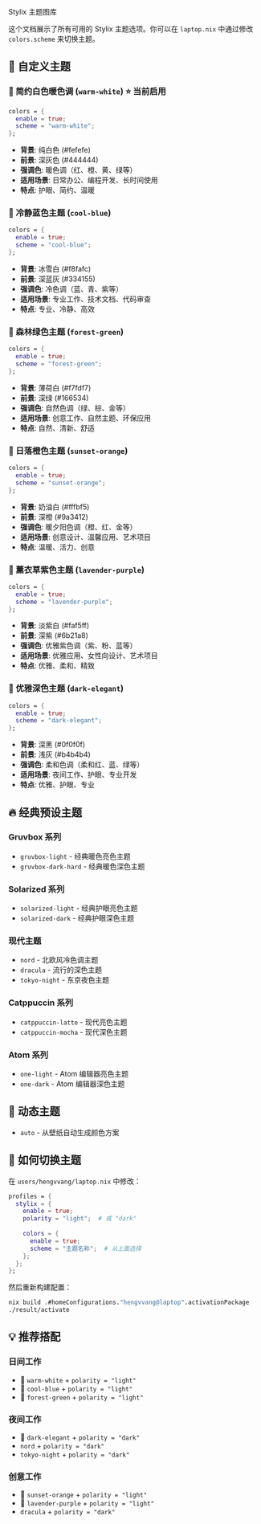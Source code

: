  Stylix 主题图库

这个文档展示了所有可用的 Stylix 主题选项。你可以在 `laptop.nix` 中通过修改 `colors.scheme` 来切换主题。

## 🌟 自定义主题

### 🤍 简约白色暖色调 (`warm-white`) ⭐ **当前启用**
```nix
colors = {
  enable = true;
  scheme = "warm-white";
};
```
- **背景**: 纯白色 (#fefefe)
- **前景**: 深灰色 (#444444)
- **强调色**: 暖色调（红、橙、黄、绿等）
- **适用场景**: 日常办公、编程开发、长时间使用
- **特点**: 护眼、简约、温暖

### 🩵 冷静蓝色主题 (`cool-blue`)
```nix
colors = {
  enable = true;
  scheme = "cool-blue";
};
```
- **背景**: 冰雪白 (#f8fafc)
- **前景**: 深蓝灰 (#334155)
- **强调色**: 冷色调（蓝、青、紫等）
- **适用场景**: 专业工作、技术文档、代码审查
- **特点**: 专业、冷静、高效

### 🌿 森林绿色主题 (`forest-green`)
```nix
colors = {
  enable = true;
  scheme = "forest-green";
};
```
- **背景**: 薄荷白 (#f7fdf7)
- **前景**: 深绿 (#166534)
- **强调色**: 自然色调（绿、棕、金等）
- **适用场景**: 创意工作、自然主题、环保应用
- **特点**: 自然、清新、舒适

### 🧡 日落橙色主题 (`sunset-orange`)
```nix
colors = {
  enable = true;
  scheme = "sunset-orange";
};
```
- **背景**: 奶油白 (#fffbf5)
- **前景**: 深橙 (#9a3412)
- **强调色**: 暖夕阳色调（橙、红、金等）
- **适用场景**: 创意设计、温馨应用、艺术项目
- **特点**: 温暖、活力、创意

### 💜 薰衣草紫色主题 (`lavender-purple`)
```nix
colors = {
  enable = true;
  scheme = "lavender-purple";
};
```
- **背景**: 淡紫白 (#faf5ff)
- **前景**: 深紫 (#6b21a8)
- **强调色**: 优雅紫色调（紫、粉、蓝等）
- **适用场景**: 优雅应用、女性向设计、艺术项目
- **特点**: 优雅、柔和、精致

### 🖤 优雅深色主题 (`dark-elegant`)
```nix
colors = {
  enable = true;
  scheme = "dark-elegant";
};
```
- **背景**: 深黑 (#0f0f0f)
- **前景**: 浅灰 (#b4b4b4)
- **强调色**: 柔和色调（柔和红、蓝、绿等）
- **适用场景**: 夜间工作、护眼、专业开发
- **特点**: 优雅、护眼、专业

## 🔥 经典预设主题

### Gruvbox 系列
- `gruvbox-light` - 经典暖色亮色主题
- `gruvbox-dark-hard` - 经典暖色深色主题

### Solarized 系列
- `solarized-light` - 经典护眼亮色主题
- `solarized-dark` - 经典护眼深色主题

### 现代主题
- `nord` - 北欧风冷色调主题
- `dracula` - 流行的深色主题
- `tokyo-night` - 东京夜色主题

### Catppuccin 系列
- `catppuccin-latte` - 现代亮色主题
- `catppuccin-mocha` - 现代深色主题

### Atom 系列
- `one-light` - Atom 编辑器亮色主题
- `one-dark` - Atom 编辑器深色主题

## 🔄 动态主题
- `auto` - 从壁纸自动生成颜色方案

## 🚀 如何切换主题

在 `users/hengvvang/laptop.nix` 中修改：

```nix
profiles = {
  stylix = {
    enable = true;
    polarity = "light";  # 或 "dark"
    
    colors = {
      enable = true;
      scheme = "主题名称";  # 从上面选择
    };
  };
};
```

然后重新构建配置：
```bash
nix build .#homeConfigurations."hengvvang@laptop".activationPackage
./result/activate
```

## 💡 推荐搭配

### 日间工作
- 🤍 `warm-white` + `polarity = "light"`
- 🩵 `cool-blue` + `polarity = "light"`  
- 🌿 `forest-green` + `polarity = "light"`

### 夜间工作
- 🖤 `dark-elegant` + `polarity = "dark"`
- `nord` + `polarity = "dark"`
- `tokyo-night` + `polarity = "dark"`

### 创意工作
- 🧡 `sunset-orange` + `polarity = "light"`
- 💜 `lavender-purple` + `polarity = "light"`
- `dracula` + `polarity = "dark"`
